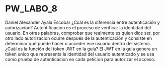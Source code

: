 # PW_LABO_8
Daniel Alexander Ayala Escobar
¿Cuál es la diferencia entre autenticación y autorizacion?
Autentificacion es el proceso de verificar la identidad del usuario. En otras palabras, comprobar que realmente es quien dice ser, por otro lado autorizacion ocurre después de la autenticación y consiste en determinar qué puede hacer o acceder ese usuario dentro del sistema.
¿Cuál es la función del token JWT en la guía?
El JWT en la guia genera un token unico que representa la identidad del usuario autenticado y se usa como prueba de autenticacion en cada peticion para autorizar el acceso.